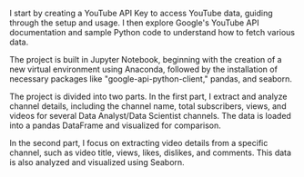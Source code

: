 I start by creating a YouTube API Key to access YouTube data, guiding through the setup and usage. I then explore Google's YouTube API documentation and sample Python code to understand how to fetch various data. 

The project is built in Jupyter Notebook, beginning with the creation of a new virtual environment using Anaconda, followed by the installation of necessary packages like "google-api-python-client," pandas, and seaborn.

The project is divided into two parts. In the first part, I extract and analyze channel details, including the channel name, total subscribers, views, and videos for several Data Analyst/Data Scientist channels. The data is loaded into a pandas DataFrame and visualized for comparison.

In the second part, I focus on extracting video details from a specific channel, such as video title, views, likes, dislikes, and comments. This data is also analyzed and visualized using Seaborn.
